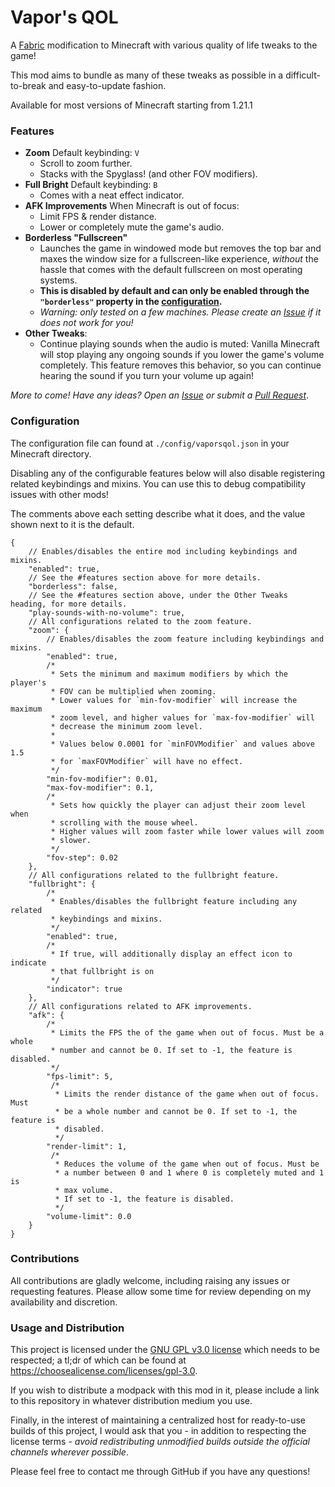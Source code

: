 # Vapor's QOL
A [Fabric](https://fabricmc.net/) modification to Minecraft with various quality of life tweaks to the game!

This mod aims to bundle as many of these tweaks as possible in a difficult-to-break and easy-to-update fashion.

Available for most versions of Minecraft starting from 1.21.1

### Features
- **Zoom** Default keybinding: `V`
    - Scroll to zoom further.
    - Stacks with the Spyglass! (and other FOV modifiers).
- **Full Bright** Default keybinding: `B`
    - Comes with a neat effect indicator.
- **AFK Improvements** When Minecraft is out of focus:
    - Limit FPS & render distance.
    - Lower or completely mute the game's audio.
- **Borderless "Fullscreen"**
    - Launches the game in windowed mode but removes the top bar and maxes the window size for a fullscreen-like experience, *without* the hassle that comes with the default fullscreen on most operating systems.
    - **This is disabled by default and can only be enabled through the `"borderless"` property in the [configuration](#configuration).**
    - *Warning: only tested on a few machines. Please create an [Issue](/../../issues) if it does not work for you!*
- **Other Tweaks**:
    - Continue playing sounds when the audio is muted: Vanilla Minecraft will stop playing any ongoing sounds if you lower the game's volume completely. This feature removes this behavior, so you can continue hearing the sound if you turn your volume up again!

*More to come! Have any ideas? Open an [Issue](../../issues) or submit a [Pull Request](../../pulls)*.

### Configuration
The configuration file can found at `./config/vaporsqol.json` in your Minecraft directory.

Disabling any of the configurable features below will also disable registering related keybindings and mixins. You can use this to debug compatibility issues with other mods!

The comments above each setting describe what it does, and the value shown next to it is the default.
```json5
{
    // Enables/disables the entire mod including keybindings and mixins.
    "enabled": true,
    // See the #features section above for more details.
    "borderless": false,
    // See the #features section above, under the Other Tweaks heading, for more details.
    "play-sounds-with-no-volume": true,
    // All configurations related to the zoom feature.
    "zoom": {
        // Enables/disables the zoom feature including keybindings and mixins.
        "enabled": true,
        /*
         * Sets the minimum and maximum modifiers by which the player's
         * FOV can be multiplied when zooming.
         * Lower values for `min-fov-modifier` will increase the maximum
         * zoom level, and higher values for `max-fov-modifier` will
         * decrease the minimum zoom level.
         *
         * Values below 0.0001 for `minFOVModifier` and values above 1.5
         * for `maxFOVModifier` will have no effect.
         */
        "min-fov-modifier": 0.01,
        "max-fov-modifier": 0.1,
        /*
         * Sets how quickly the player can adjust their zoom level when
         * scrolling with the mouse wheel.
         * Higher values will zoom faster while lower values will zoom
         * slower.
         */
        "fov-step": 0.02
    },
    // All configurations related to the fullbright feature.
    "fullbright": {
        /*
         * Enables/disables the fullbright feature including any related
         * keybindings and mixins.
         */
        "enabled": true,
        /*
         * If true, will additionally display an effect icon to indicate
         * that fullbright is on
         */
        "indicator": true
    },
    // All configurations related to AFK improvements.
    "afk": {
        /* 
         * Limits the FPS the of the game when out of focus. Must be a whole
         * number and cannot be 0. If set to -1, the feature is disabled.
         */
        "fps-limit": 5,
         /*
          * Limits the render distance of the game when out of focus. Must
          * be a whole number and cannot be 0. If set to -1, the feature is
          * disabled.
          */
        "render-limit": 1,
         /*
          * Reduces the volume of the game when out of focus. Must be
          * a number between 0 and 1 where 0 is completely muted and 1 is
          * max volume.
          * If set to -1, the feature is disabled.
          */
        "volume-limit": 0.0
    }
}
```

### Contributions
All contributions are gladly welcome, including raising any issues or requesting features. Please allow some time for review depending on my availability and discretion.

### Usage and Distribution
This project is licensed under the [GNU GPL v3.0 license](https://license.com) which needs to be respected; a tl;dr of which can be found at https://choosealicense.com/licenses/gpl-3.0.

If you wish to distribute a modpack with this mod in it, please include a link to this repository in whatever distribution medium you use.

Finally, in the interest of maintaining a centralized host for ready-to-use builds of this project, I would ask that you - in addition to respecting the license terms - *avoid redistributing unmodified builds outside the official channels wherever possible*.

Please feel free to contact me through GitHub if you have any questions!
